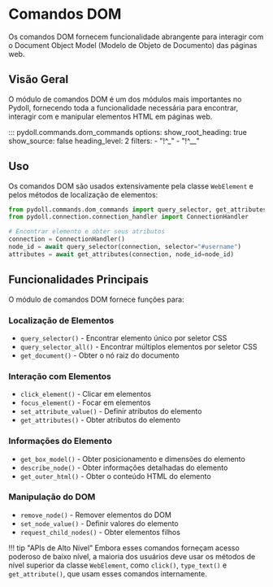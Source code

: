 # Comandos DOM

Os comandos DOM fornecem funcionalidade abrangente para interagir com o Document Object Model (Modelo de Objeto de Documento) das páginas web.

## Visão Geral

O módulo de comandos DOM é um dos módulos mais importantes no Pydoll, fornecendo toda a funcionalidade necessária para encontrar, interagir com e manipular elementos HTML em páginas web.

::: pydoll.commands.dom_commands
    options:
      show_root_heading: true
      show_source: false
      heading_level: 2
      filters:
        - "!^_"
        - "!^__"

## Uso

Os comandos DOM são usados extensivamente pela classe `WebElement` e pelos métodos de localização de elementos:

```python
from pydoll.commands.dom_commands import query_selector, get_attributes
from pydoll.connection.connection_handler import ConnectionHandler

# Encontrar elemento e obter seus atributos
connection = ConnectionHandler()
node_id = await query_selector(connection, selector="#username")
attributes = await get_attributes(connection, node_id=node_id)
```

## Funcionalidades Principais

O módulo de comandos DOM fornece funções para:

### Localização de Elementos
- `query_selector()` - Encontrar elemento único por seletor CSS
- `query_selector_all()` - Encontrar múltiplos elementos por seletor CSS
- `get_document()` - Obter o nó raiz do documento

### Interação com Elementos
- `click_element()` - Clicar em elementos
- `focus_element()` - Focar em elementos
- `set_attribute_value()` - Definir atributos do elemento
- `get_attributes()` - Obter atributos do elemento

### Informações do Elemento
- `get_box_model()` - Obter posicionamento e dimensões do elemento
- `describe_node()` - Obter informações detalhadas do elemento
- `get_outer_html()` - Obter o conteúdo HTML do elemento

### Manipulação do DOM
- `remove_node()` - Remover elementos do DOM
- `set_node_value()` - Definir valores do elemento
- `request_child_nodes()` - Obter elementos filhos

!!! tip "APIs de Alto Nível"
    Embora esses comandos forneçam acesso poderoso de baixo nível, a maioria dos usuários deve usar os métodos de nível superior da classe `WebElement`, como `click()`, `type_text()` e `get_attribute()`, que usam esses comandos internamente.